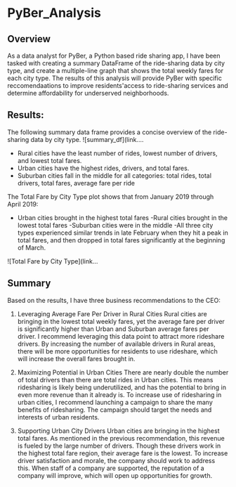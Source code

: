 # PyBer_Analysis

## Overview 

As a data analyst for PyBer, a Python based ride sharing app, I have been tasked with creating a summary DataFrame of the ride-sharing data by city type, and create a multiple-line graph that shows the total weekly fares for each city type. The results of this analysis will provide PyBer with specific reccomendaations to improve residents'access to ride-sharing services and determine affordability for underserved neighborhoods.  

## Results: 

The following summary data frame provides a concise overview of the ride-sharing data by city type. 
![summary_df](link....

- Rural cities have the least number of rides, lowest number of drivers, and lowest total fares.
-  Urban cities have the highest rides, drivers, and total fares. 
-  Suburban cities fall in the middle for all categories: total rides, total drivers, total fares, average fare per ride 


The Total Fare by City Type plot shows that  from January 2019 through April 2019:
- Urban cities brought in the highest total fares 
-Rural cities brought in the lowest total fares 
-Suburban cities were in the middle
-All three city types experienced similar trends in late February when they hit a peak in total fares, and then dropped in total fares significantly at the beginning of March.  


![Total Fare by City Type](link...

## Summary
	
Based on the results, I have three business recommendations to the CEO:
1) Leveraging Average Fare Per Driver in Rural Cities
Rural cities are bringing in the lowest total weekly fares, yet the average fare per driver is significantly higher than Urban and Suburban average fares per driver. I recommend leveraging this data point to attract more rideshare drivers. By increasing the number of available drivers in Rural areas, there will be more opportunities for residents to use rideshare, which will increase the overall fares brought in.

2) Maximizing Potential in Urban Cities
There are nearly double the number of total drivers than there are total rides  in Urban cities. This means ridesharing is likely being  underutilized, and has the potential to bring in even more revenue than it already is. To increase use of ridesharing in urban cities, I recommend launching a campaign to share the many benefits of ridesharing. The campaign should target the needs and interests of urban residents. 

3) Supporting Urban City Drivers
Urban cities are bringing in the highest total fares. As mentioned in the previous recommendation, this revenue is fueled by the large number of drivers. Though these drivers work in the highest total fare region, their average fare is the lowest. To increase driver satisfaction and morale, the company should work to address this. When staff of a company are supported, the reputation of a company will improve, which will open up opportunities for growth.

